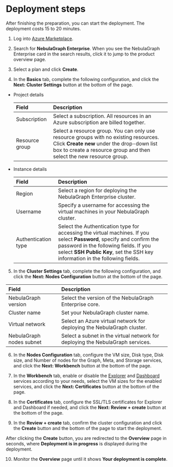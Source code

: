 # Deployment steps

After finishing the preparation, you can start the deployment. The deployment costs 15 to 20 minutes.

1. Log into [Azure Marketplace](https://portal.azure.com/?l=en.en-us#blade/Microsoft_Azure_Marketplace/GalleryMenuBlade/selectedMenuItemId/home).

2. Search for **NebulaGraph Enterprise**. When you see the NebulaGraph Enterprise card in the search results, click it to jump to the product overview page.

3. Select a plan and click **Create**.

4. In the **Basics** tab, complete the following configuration, and click the **Next: Cluster Settings** button at the bottom of the page.

  - Project details

    | Field | Description |
    |:---|:---|
    | Subscription | Select a subscription. All resources in an Azure subscription are billed together. |
    | Resource group | Select a resource group. You can only use resource groups with no existing resources. Click **Create new** under the drop-down list box to create a resource group and then select the new resource group. |

  - Instance details

    | Field | Description |
    |:---|:---|
    | Region|Select a region for deploying the NebulaGraph Enterprise cluster. |
    | Username | Specify a username for accessing the virtual machines in your NebulaGraph cluster. |
    | Authentication type | Select the Authentication type for accessing the virtual machines. If you select **Password**, specify and confirm the password in the following fields. If you select **SSH Public Key**, set the SSH key information in the following fields. |

5. In the **Cluster Settings** tab, complete the following configuration, and click the **Next: Nodes Configuration** button at the bottom of the page.

  | Field | Description |
  | :--- | :--- |
  | NebulaGraph version | Select the version of the NebulaGraph Enterprise core. |
  | Cluster name | Set your NebulaGraph cluster name. |
  | Virtual network | Select an Azure virtual network for deploying the NebulaGraph cluster. |
  | NebulaGraph nodes subnet | Select a subnet in the virtual network for deploying the NebulaGraph services. |

6. In the **Nodes Configuration** tab, configure the VM size, Disk type, Disk size, and Number of nodes for the Graph, Meta, and Storage services, and click the **Next: Workbench** button at the bottom of the page.

7.  In the **Workbench** tab, enable or disable the [Explorer](../../../nebula-explorer/about-explorer/ex-ug-what-is-explorer.md) and [Dashboard](../../../nebula-dashboard-ent/1.what-is-dashboard-ent.md) services according to your needs, select the VM sizes for the enabled services, and click the **Next: Certificates** button at the bottom of the page.

8. In the **Certificates** tab, configure the SSL/TLS certificates for Explorer and Dashboard if needed, and click the **Next: Review + create** button at the bottom of the page.

9. In the **Review + create** tab, confirm the cluster configuration and click the **Create** button and the bottom of the page to start the deployment.

  After clicking the **Create** button, you are redirected to the **Overview** page in seconds, where **Deployment is in progress** is displayed during the deployment.

10. Monitor the **Overview** page until it shows **Your deployment is complete**.
